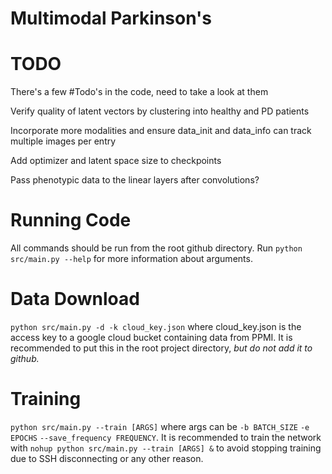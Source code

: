# Multimodal Parkinson's

# TODO

There's a few #Todo's in the code, need to take a look at them

Verify quality of latent vectors by clustering into healthy and PD patients

Incorporate more modalities and ensure data_init and data_info can track multiple images per entry

Add optimizer and latent space size to checkpoints

Pass phenotypic data to the linear layers after convolutions?

# Running Code

All commands should be run from the root github directory. Run `python src/main.py --help` for more information about arguments.

# Data Download

`python src/main.py -d -k cloud_key.json` where cloud_key.json is the access key to a google cloud bucket containing data from PPMI. It is recommended to put this in the root project directory, *but do not add it to github.*

# Training

`python src/main.py --train [ARGS]` where args can be `-b BATCH_SIZE` `-e EPOCHS` `--save_frequency FREQUENCY`. It is recommended to train the network with `nohup python src/main.py --train [ARGS] &` to avoid stopping training due to SSH disconnecting or any other reason.  
